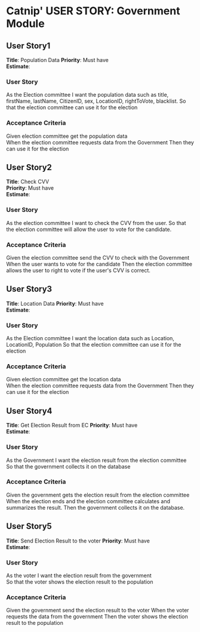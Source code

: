 # Catnip' USER STORY: Government Module

## User Story1  

**Title**: Population Data 
**Priority**: Must have  
**Estimate**:

### User Story

As the Election committee
I want the population data such as title, firstName, lastName, CitizenID, sex, LocationID, rightToVote, blacklist.
So that the election committee can use it for the election


### Acceptance Criteria

Given election committee get the population data  
When the election committee requests data from the Government 
Then they can use it for the election

## User Story2  

**Title**: Check CVV  
**Priority**: Must have  
**Estimate**:

### User Story

As the election committee
I want to check the CVV from the user. 
So that the election committee will allow the user to vote for the candidate.

### Acceptance Criteria

Given the election committee send the CVV to check with the Government 
When the user wants to vote for the candidate
Then the election committee allows the user to right to vote if the user's CVV is correct.

## User Story3  

**Title**: Location Data
**Priority**: Must have  
**Estimate**:

### User Story

As the Election committee
I want the location data such as Location, LocationID, Population
So that the election committee can use it for the election

### Acceptance Criteria

Given election committee get the location data  
When the election committee requests data from the Government 
Then they can use it for the election

## User Story4  

**Title**: Get Election Result from EC
**Priority**: Must have  
**Estimate**:

### User Story

As the Government
I want the election result from the election committee 
So that the government collects it on the database

### Acceptance Criteria

Given the government gets the election result from the election committee
When the election ends and the election committee calculates and summarizes the result.
Then the government collects it on the database.

## User Story5  

**Title**: Send Election Result to the voter
**Priority**: Must have  
**Estimate**:

### User Story

As the voter
I want the election result from the government  
So that the voter shows the election result to the population

### Acceptance Criteria

Given the government send the election result to the voter
When the voter requests the data from the government
Then the voter shows the election result to the population